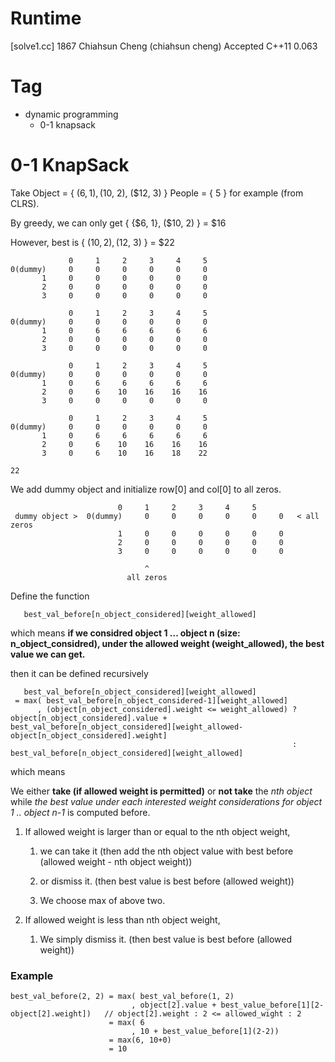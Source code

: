 # Runtime

[solve1.cc]
1867    Chiahsun Cheng (chiahsun cheng)   Accepted  C++11   0.063

# Tag

* dynamic programming
    * 0-1 knapsack


# 0-1 KnapSack

Take 
    Object = { ($6, 1), ($10, 2), ($12, 3) }
    People = { 5 }
for example (from CLRS).

By greedy, we can only get { {$6, 1}, ($10, 2) } = $16

However, best is { ($10, 2), ($12, 3) } = $22

```
             0     1     2     3     4     5
0(dummy)     0     0     0     0     0     0
       1     0     0     0     0     0     0
       2     0     0     0     0     0     0
       3     0     0     0     0     0     0

             0     1     2     3     4     5
0(dummy)     0     0     0     0     0     0
       1     0     6     6     6     6     6
       2     0     0     0     0     0     0
       3     0     0     0     0     0     0

             0     1     2     3     4     5
0(dummy)     0     0     0     0     0     0
       1     0     6     6     6     6     6
       2     0     6    10    16    16    16
       3     0     0     0     0     0     0

             0     1     2     3     4     5
0(dummy)     0     0     0     0     0     0
       1     0     6     6     6     6     6
       2     0     6    10    16    16    16
       3     0     6    10    16    18    22

22
```

We add dummy object and initialize row[0] and col[0] to all zeros.

```
                        0     1     2     3     4     5   
 dummy object >  0(dummy)     0     0     0     0     0     0   < all zeros
                        1     0     0     0     0     0     0
                        2     0     0     0     0     0     0
                        3     0     0     0     0     0     0

                              ^
                          all zeros
```

Define the function

```
   best_val_before[n_object_considered][weight_allowed]
```

which means **if we considred object 1 ... object n (size: n_object_considred), under the allowed weight (weight_allowed), the best value we can get.**

then it can be defined recursively

```
   best_val_before[n_object_considered][weight_allowed]
 = max( best_val_before[n_object_considered-1][weight_allowed]
      , (object[n_object_considered].weight <= weight_allowed) ? object[n_object_considered].value + best_val_before[n_object_considered][weight_allowed-object[n_object_considered].weight]
                                                               : best_val_before[n_object_considered][weight_allowed]
```

which means

We either **take (if allowed weight is permitted)** or **not take** the _nth object_ while _the best value under each interested weight considerations for object 1 .. object n-1_ is computed before.


1. If allowed weight is larger than or equal to the nth object weight, 
    
    1. we can take it (then add the nth object value with best before (allowed weight - nth object weight))

    2. or dismiss it. (then best value is best before (allowed weight))

    3. We choose max of above two.

2. If allowed weight is less than nth object weight,

    1. We simply dismiss it. (then best value is best before (allowed weight))

### Example

```
best_val_before(2, 2) = max( best_val_before(1, 2)
                           , object[2].value + best_value_before[1][2-object[2].weight])   // object[2].weight : 2 <= allowed_wight : 2
                      = max( 6
                           , 10 + best_value_before[1](2-2))
                      = max(6, 10+0)
                      = 10
```

